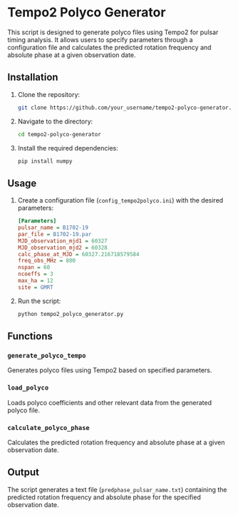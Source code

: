 # Tempo2 Polyco Generator

This script is designed to generate polyco files using Tempo2 for pulsar timing analysis. It allows users to specify parameters through a configuration file and calculates the predicted rotation frequency and absolute phase at a given observation date.

## Installation

1. Clone the repository:

   ```bash
   git clone https://github.com/your_username/tempo2-polyco-generator.git
   ```

2. Navigate to the directory:

   ```bash
   cd tempo2-polyco-generator
   ```

3. Install the required dependencies:

   ```bash
   pip install numpy
   ```

## Usage

1. Create a configuration file (`config_tempo2polyco.ini`) with the desired parameters:

   ```ini
   [Parameters]
   pulsar_name = B1702-19
   par_file = B1702-19.par
   MJD_observation_mjd1 = 60327
   MJD_observation_mjd2 = 60328
   calc_phase_at_MJD = 60327.216718579584
   freq_obs_MHz = 800
   nspan = 60
   ncoeffs = 3
   max_ha = 12
   site = GMRT
   ```

2. Run the script:

   ```bash
   python tempo2_polyco_generator.py
   ```

## Functions

### `generate_polyco_tempo`

Generates polyco files using Tempo2 based on specified parameters.

### `load_polyco`

Loads polyco coefficients and other relevant data from the generated polyco file.

### `calculate_polyco_phase`

Calculates the predicted rotation frequency and absolute phase at a given observation date.

## Output

The script generates a text file (`predphase_pulsar_name.txt`) containing the predicted rotation frequency and absolute phase for the specified observation date.

```

